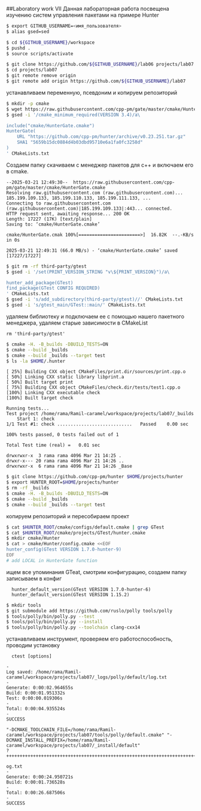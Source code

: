 ##Laboratory work VII
Данная лабораторная работа посвещена изучению систем управления пакетами на примере Hunter
```bash
$ export GITHUB_USERNAME=<имя_пользователя>
$ alias gsed=sed

$ cd ${GITHUB_USERNAME}/workspace
$ pushd .
$ source scripts/activate

$ git clone https://github.com/${GITHUB_USERNAME}/lab06 projects/lab07
$ cd projects/lab07
$ git remote remove origin
$ git remote add origin https://github.com/${GITHUB_USERNAME}/lab07
```
устанавливаем переменную, псевдоним и копируем репозиторий
```bash
$ mkdir -p cmake
$ wget https://raw.githubusercontent.com/cpp-pm/gate/master/cmake/HunterGate.cmake -O cmake/HunterGate.cmake
$ gsed -i '/cmake_minimum_required(VERSION 3.4)/a\

include("cmake/HunterGate.cmake")
HunterGate(
    URL "https://github.com/cpp-pm/hunter/archive/v0.23.251.tar.gz"
    SHA1 "5659b15dc0884d4b03dbd95710e6a1fa0fc3258d"
)
' CMakeLists.txt
```
Создаем папку скачиваем с менеджер пакетов для с++ и включаем его в cmake.
```
--2025-03-21 12:49:30--  https://raw.githubusercontent.com/cpp-pm/gate/master/cmake/HunterGate.cmake
Resolving raw.githubusercontent.com (raw.githubusercontent.com)... 185.199.109.133, 185.199.110.133, 185.199.111.133, ...
Connecting to raw.githubusercontent.com (raw.githubusercontent.com)|185.199.109.133|:443... connected.
HTTP request sent, awaiting response... 200 OK
Length: 17227 (17K) [text/plain]
Saving to: ‘cmake/HunterGate.cmake’

cmake/HunterGate.cmak 100%[=======================>]  16.82K  --.-KB/s    in 0s      

2025-03-21 12:49:31 (66.0 MB/s) - ‘cmake/HunterGate.cmake’ saved [17227/17227]
```
```bash
$ git rm -rf third-party/gtest
$ gsed -i '/set(PRINT_VERSION_STRING "v\${PRINT_VERSION}")/a\

hunter_add_package(GTest)
find_package(GTest CONFIG REQUIRED)
' CMakeLists.txt
$ gsed -i 's/add_subdirectory(third-party/gtest)//' CMakeLists.txt
$ gsed -i 's/gtest_main/GTest::main/' CMakeLists.txt
```
удаляем библиотеку и подключаем ее с помощью нашего пакетного менеджера, удаляем старые зависимости в CMakeList
```
rm 'third-party/gtest'
```
```bash
$ cmake -H. -B_builds -DBUILD_TESTS=ON
$ cmake --build _builds
$ cmake --build _builds --target test
$ ls -la $HOME/.hunter
```
```
[ 25%] Building CXX object CMakeFiles/print.dir/sources/print.cpp.o
[ 50%] Linking CXX static library libprint.a
[ 50%] Built target print
[ 75%] Building CXX object CMakeFiles/check.dir/tests/test1.cpp.o
[100%] Linking CXX executable check
[100%] Built target check

Running tests...
Test project /home/rama/Ramil-caramel/workspace/projects/lab07/_builds
    Start 1: check
1/1 Test #1: check ............................   Passed    0.00 sec

100% tests passed, 0 tests failed out of 1

Total Test time (real) =   0.01 sec

drwxrwxr-x  3 rama rama 4096 Mar 21 14:25 .
drwxr-x--- 20 rama rama 4096 Mar 21 14:26 ..
drwxrwxr-x  6 rama rama 4096 Mar 21 14:26 _Base

```
```bash
$ git clone https://github.com/cpp-pm/hunter $HOME/projects/hunter
$ export HUNTER_ROOT=$HOME/projects/hunter
$ rm -rf _builds
$ cmake -H. -B_builds -DBUILD_TESTS=ON
$ cmake --build _builds
$ cmake --build _builds --target test
```
копируем репозиторий и пересобираем проект
```bash
$ cat $HUNTER_ROOT/cmake/configs/default.cmake | grep GTest
$ cat $HUNTER_ROOT/cmake/projects/GTest/hunter.cmake
$ mkdir cmake/Hunter
$ cat > cmake/Hunter/config.cmake <<EOF
hunter_config(GTest VERSION 1.7.0-hunter-9)
EOF
# add LOCAL in HunterGate function
```
ищем все упоминания GTeat, смотрим конфигурацию, создаем папку записываем в конфиг
```
  hunter_default_version(GTest VERSION 1.7.0-hunter-6)
  hunter_default_version(GTest VERSION 1.15.2)

```
```bash
$ mkdir tools
$ git submodule add https://github.com/ruslo/polly tools/polly
$ tools/polly/bin/polly.py --test
$ tools/polly/bin/polly.py --install
$ tools/polly/bin/polly.py --toolchain clang-cxx14
```
устанавливаем инструмент, проверяем его работоспособность, проводим установку
```
  ctest [options]

-
Log saved: /home/rama/Ramil-caramel/workspace/projects/lab07/_logs/polly/default/log.txt
-
Generate: 0:00:02.964655s
Build: 0:00:01.951332s
Test: 0:00:00.019306s
-
Total: 0:00:04.935524s
-
SUCCESS

"-DCMAKE_TOOLCHAIN_FILE=/home/rama/Ramil-caramel/workspace/projects/lab07/tools/polly/default.cmake" "-DCMAKE_INSTALL_PREFIX=/home/rama/Ramil-caramel/workspace/projects/lab07/_install/default"
?                   ++++++++++++++++++++++++++++++++++++++++++++++++++++++++++++++++++++++++++++++++++++++++++++

og.txt
-
Generate: 0:00:24.950721s
Build: 0:00:01.736528s
-
Total: 0:00:26.687506s
-
SUCCESS

```
